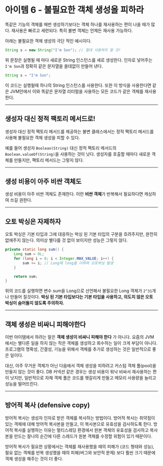 # 아이템 6 - 불필요한 객체 생성을 피하라

똑같은 기능의 객체를 매번 생성하기보다는 객체 하나를 재사용하는 편이 나을 때가 많다. 재사용은 빠르고 세련되다. 특히 불변 객체는 언제든 재사용 가능하다.

아래는 불필요한 객체 생성의 극단 적인 예시이다.

```java
String s = new String("I'm Son"); // 절대 사용하지 말 것!
```

위 문장은 실행될 때 마다 새로운 String 인스턴스를 새로 생성한다. 인자로 넣어주는 `I'm Son`과 정확히 같은 문자열을 쓸데없이 만들어 낸다.

```java
String s = "I'm Son";
```
이 코드는 실행될때 하나의 String 인스턴스를 사용한다. 또한 이 방식을 사용한다면 같은 JVM안에서 이와 똑같은 문자열 리터럴을 사용하는 모든 코드가 같은 객체를 재사용한다.

***

## 생성자 대신 정적 팩토리 메서드로!
생성자 대신 정적 팩토리 메서드를 제공하는 불변 클래스에서는 정적 팩토리 메서드를 사용해 불필요한 객체 생성을 피할 수 있다.

예를 들어 생성자 `Boolean(String)` 대신 정적 팩토리 메서드의 `Boolean.valueOf(String)`을 사용하는 것이 낫다. 생성자를 호출할 때마다 새로운 객체를 만들지만, 팩토리 메서드는 그렇지 않다.

***

## 생성 비용이 아주 비싼 객체도
생성 비용이 아주 비싼 객체도 존재한다. 이런 **비싼 객체**가 반복해서 필요하다면 캐싱하여 쓰길 권한다.

***

## 오토 박싱은 자제하자
오토 박싱은 기본 타입과 그에 대응하는 박싱 된 기본 타입의 구분을 흐려주지만, 완전히 없애주지 않는다. 의미상 별다를 것 없이 보이지만 성능은 그렇지 않다.

```java
private static long sum() {
    Long sum = 0L;
    for (long i = 0; i < Integer.MAX_VALUE; i++) {
        sum += i; // Long에 long을 더하며 오토박싱 발생
    }

    return sum;
}
```

위의 코드를 실행하면 변수 sum을 Long으로 선언해서 불필요한 Long 객체가 `2^31`개나 만들어 질것이다. **박싱 된 기본 타입보다는 기본 타입을 사용하고, 의도치 않은 오토 박싱이 숨어들지 않도록 주의하자.**

***

## 객체 생성은 비싸니 피해야한다
이번 아이템에서 하려는 말은 **객체 생성이 비싸니 피해야 한다** 가 아니다. 요즘의 JVM에서는 별다른 일을 하지 않는 작은 객체를 생성하고 회수하는 일이 크게 부담이 아니다. 프로그램의 명확성, 간결성, 기능을 위해서 객체를 추가로 생성하는 것은 일반적으로 좋은 일이다.

대신, 아주 무거운 객체가 아닌 다음에서 객체 생성을 피하려고 커스텀 객체 풀(pool)을 만들지 않는 것이 좋다. DB 커넥션 같은 경우는 생성 비용이 워낙 비싸서 재사용하는 편이 낫지만, 일반적으로 자체 객체 풀은 코드를 헷갈리게 만들고 메모리 사용량을 늘리고 성능을 떨어뜨린다.

***

## 방어적 복사 (defensive copy)
방어적 복사는 생성자 인자로 받은 객체를 복사하는 방법이다. 방어적 복사는 취약점이 있는 객체에 대해 방어적 복사본을 만들고, 이 복사본으로 유효성을 검사하도록 한다. 방어적 복사를 실행하는 이유는 멀티스레딩 환경에서 원본 객체의 유효성을 검사하고 복사본을 만드는 찰나의 순간에 다른 스레드가 원본 객체를 수정할 위험이 있기 때문이다.

방어적 복사가 필요한 상황에서는 객체를 재사용했을 때의 피해가 (코드 형태와 성능), 필요 없는 객체를 반복 생성했을 때의 피해(버그와 보안적 문제) 보다 훨씬 크기 때문에 객체 생성을 해주는 것이 더 좋다.